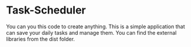 # Task-Scheduler

You can you this code to create anything. This is a simple application that can save your daily tasks and manage them. You can find the external libraries from the dist folder.
